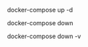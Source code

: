 <!-- Running with Docker Compose
To start the application and MySQL database, use the following commands: -->
docker-compose up -d
<!-- This will build and start the containers in the background. The application will be accessible at http://localhost:8000.
To stop the containers, run: -->

docker-compose down
<!-- This will stop and remove the containers. Use the -v option if you want to remove the volume data as well: -->
docker-compose down -v